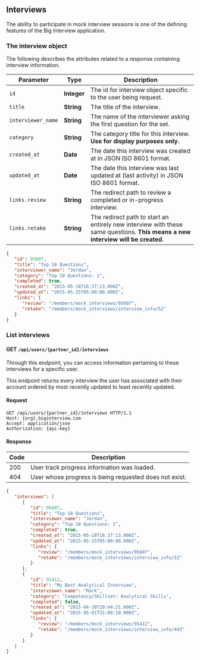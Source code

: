 ## Interviews

The ability to participate in mock interview sessions is one of the defining
features of the Big Interview application.

### The interview object

The following describes the attributes related to a response containing
interview information.

| Parameter | Type | Description |
|-----------|------|-------------|
| `id` | **Integer** | The id for interview object specific to the user being request. |
| `title` | **String** | The title of the interview. |
| `interviewer_name` | **String** | The name of the interviewer asking the first question for the set. |
| `category` | **String** | The category title for this interview. **Use for display purposes only.** |
| `created_at` | **Date** | The date this interview was created at in JSON ISO 8601 format.
| `updated_at` | **Date** | The date this interview was last updated at (last activity) in JSON ISO 8601 format.
| `links.review` | **String** | The redirect path to review a completed or in-progress interview. |
| `links.retake` | **String** | The redirect path to start an entirely new interview with these same questions. **This means a new interview will be created**. |

```json
{
   "id": 95607,
   "title": "Top 10 Questions",
   "interviewer_name": "Jordan",
   "category": "Top 10 Questions: 1",
   "completed": true,
   "created_at": "2015-05-18T16:37:13.000Z",
   "updated_at": "2015-05-25T05:00:00.000Z",
   "links": {
      "review": "/members/mock_interviews/95607",
      "retake": "/members/mock_interviews/interview_info/52"
   }
}
```

### List interviews

<h4 class="request-type">
  <span class="label get">GET</span>
  <code>/api/users/{partner_id}/interviews</code>
</h4>

Through this endpoint, you can access information pertaining to these interviews for a specific user.

<div class="alert alert-info">
  This endpoint returns every interview the user has associated with their
  account ordered by most recently updated to least recently updated.
</div>

#### Request

```http
GET /api/users/{partner_id}/interviews HTTP/1.1
Host: {org}.biginterview.com
Accept: application/json
Authorization: {api-key}
```

#### Response

| Code | Description |
|------|-------------|
| 200 | User track progress information was loaded. |
| 404 | User whose progress is being requested does not exist. |

```json
{
   "interviews": [
      {
         "id": 95607,
         "title": "Top 10 Questions",
         "interviewer_name": "Jordan",
         "category": "Top 10 Questions: 1",
         "completed": true,
         "created_at": "2015-05-18T16:37:13.000Z",
         "updated_at": "2015-05-25T05:00:00.000Z",
         "links": {
            "review": "/members/mock_interviews/95607",
            "retake": "/members/mock_interviews/interview_info/52"
         }
      },
      {
         "id": 91412,
         "title": "My Best Analytical Interview",
         "interviewer_name": "Mark",
         "category": "Competency/Skillset: Analytical Skills",
         "completed": false,
         "created_at": "2015-04-30T20:44:21.000Z",
         "updated_at": "2015-05-01T21:00:10.000Z",
         "links": {
            "review": "/members/mock_interviews/91412",
            "retake": "/members/mock_interviews/interview_info/443"
         }
      }
   ]
}
```

[anon]: #anonymous-users
[user-id]: #user-id
[user-create]: #create-refresh-a-user
